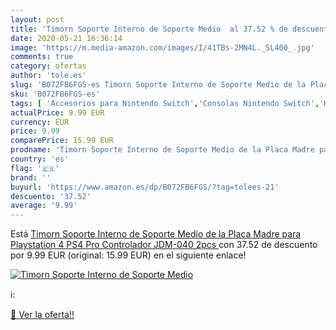 ```yaml
---
layout: post
title: 'Timorn Soporte Interno de Soporte Medio  al 37.52 % de descuento'
date: 2020-05-21 16:36:14
image: 'https://m.media-amazon.com/images/I/41TBs-2MN4L._SL400_.jpg'
comments: true
category: ofertas
author: 'tole.es'
slug: 'B072FB6FGS-es Timorn Soporte Interno de Soporte Medio de la Placa Madre...'
sku: 'B072FB6FGS-es'
tags: [ 'Accesorios para Nintendo Switch','Consolas Nintendo Switch','Hardware y juegos para Nintendo Switch','Juegos para Nintendo Switch','Mandos para Nintendo Switch','Videojuegos','playstation','ps4', ]
actualPrice: 9.99 EUR
currency: EUR
price: 9.99
comparePrice: 15.99 EUR
prodname: 'Timorn Soporte Interno de Soporte Medio de la Placa Madre para Playstation 4 PS4 Pro Controlador JDM-040  2pcs '
country: 'es'
flag: '🇪🇸'
brand: ''
buyurl: 'https://www.amazon.es/dp/B072FB6FGS/?tag=tolees-21'
descuento: '37.52'
average: '9.99'
---
```


Está [Timorn Soporte Interno de Soporte Medio de la Placa Madre para Playstation 4 PS4 Pro Controlador JDM-040  2pcs ](https://www.amazon.es/dp/B072FB6FGS/?tag=tolees-21) con 37.52 de descuento por 9.99 EUR (original: 15.99 EUR) en el siguiente enlace!

[![Timorn Soporte Interno de Soporte Medio ](https://m.media-amazon.com/images/I/41TBs-2MN4L._SL400_.jpg)](https://www.amazon.es/dp/B072FB6FGS/?tag=tolees-21)

ℹ️:


[🛒 Ver la oferta!!](https://www.amazon.es/dp/B072FB6FGS/?tag=tolees-21)
